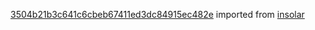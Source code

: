 [3504b21b3c641c6cbeb67411ed3dc84915ec482e](https://github.com/insolar/insolar/commit/3504b21b3c641c6cbeb67411ed3dc84915ec482e) imported from [insolar](https://github.com/insolar/insolar)
